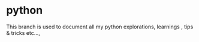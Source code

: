 # python
This branch is used to document all my python explorations, learnings , tips & tricks etc...,
